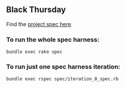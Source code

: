 ## Black Thursday

Find the [project spec here](https://github.com/turingschool/curriculum/blob/master/source/projects/black_thursday.markdown).


### To run the whole spec harness:

```
bundle exec rake spec
```

### To run just one spec harness iteration:

```
bundle exec rspec spec/iteration_0_spec.rb
```
